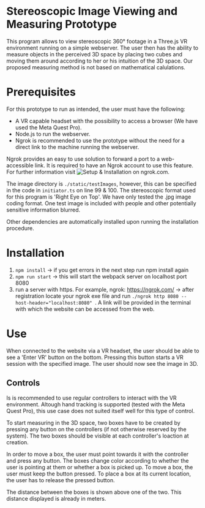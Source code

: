 # Stereoscopic Image Viewing and Measuring Prototype

This program allows to view stereoscopic 360° footage in a Three.js VR environment running on a simple webserver. The user then has the ability to measure objects in the perceived 3D space by placing two cubes and moving them around according to her or his intuition of the 3D space. Our proposed measuring method is not based on mathematical calulations.

# Prerequisites

For this prototype to run as intended, the user must have the following:
* A VR capable headset with the possibility to access a browser (We have used the Meta Quest Pro).
* Node.js to run the webserver.
* Ngrok is recommended to use the prototype without the need for a direct link to the machine running the webserver.

Ngrok provides an easy to use solution to forward a port to a web-accessible link. It is required to have an Ngrok account to use this feature. For further information visit ![Setup & Installation on ngrok.com](https://dashboard.ngrok.com/get-started/setup).

The image directory is `./static/testImages`, however, this can be specified in the code in `initiator.ts` on line 99 & 100. The stereoscopic format used for this program is 'Right Eye on Top'. We have only tested the .jpg image coding format. One test image is included with people and other potentially sensitive information blurred.

Other dependencies are automatically installed upon running the installation procedure.

# Installation

1. `npm install` -> if you get errors in the next step run npm install again
2. `npm run start` -> this will start the webpack server on localhost port 8080
3. run a server with https. For example, ngrok: https://ngrok.com/ -> after registration locate your ngrok exe file and run `./ngrok http 8080 --host-header="localhost:8080" `. A link will be provided in the terminal with which the website can be accessed from the web.

# Use

When connected to the website via a VR headset, the user should be able to see a 'Enter VR' button on the bottom. Pressing this button starts a VR session with the specified image. The user should now see the image in 3D.

## Controls
Is is recommended to use regular controllers to interact with the VR environment. Altough hand tracking is supported (tested with the Meta Quest Pro), this use case does not suited itself well for this type of control.

To start measuring in the 3D space, two boxes have to be created by pressing any button on the controllers (if not otherwise reserved by the system). The two boxes should be visible at each controller's loaction at creation. 

In order to move a box, the user must point towards it with the controller and press any button. The boxes change color according to whether the user is pointing at them or whether a box is picked up. To move a box, the user must keep the button pressed. To place a box at its current location, the user has to release the pressed button.

The distance between the boxes is shown above one of the two. This distance displayed is already in meters.
